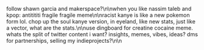 follow shawn garcia and makerspace?\n\nwhen you like nassim taleb and kpop: antitititi fragile fragile meme\n\nracist kanye is like a new pokemon form lol. chop up the soul kanye version, in eyeland, like new stats, just like a vector, what are the stats.\n\nuse dingboard for creatine cocaine meme. whats the split of twitter content i want? insights, memes, vibes, ideas? dms for partnerships, selling my indieprojects?\n\n